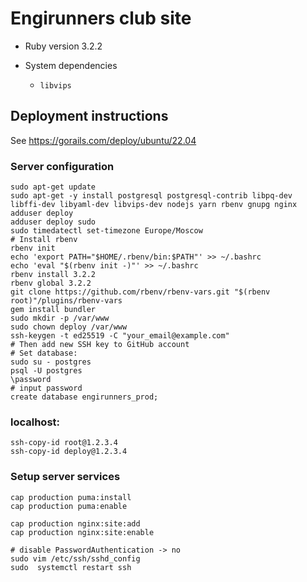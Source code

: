 # Engirunners club site

* Ruby version 3.2.2

* System dependencies

  - `libvips`

## Deployment instructions

See https://gorails.com/deploy/ubuntu/22.04

### Server configuration

```
sudo apt-get update
sudo apt-get -y install postgresql postgresql-contrib libpq-dev libffi-dev libyaml-dev libvips-dev nodejs yarn rbenv gnupg nginx
adduser deploy
adduser deploy sudo
sudo timedatectl set-timezone Europe/Moscow
# Install rbenv
rbenv init
echo 'export PATH="$HOME/.rbenv/bin:$PATH"' >> ~/.bashrc
echo 'eval "$(rbenv init -)"' >> ~/.bashrc
rbenv install 3.2.2
rbenv global 3.2.2
git clone https://github.com/rbenv/rbenv-vars.git "$(rbenv root)"/plugins/rbenv-vars
gem install bundler
sudo mkdir -p /var/www
sudo chown deploy /var/www
ssh-keygen -t ed25519 -C "your_email@example.com"
# Then add new SSH key to GitHub account
# Set database:
sudo su - postgres
psql -U postgres
\password
# input password
create database engirunners_prod;
```

### localhost:
```
ssh-copy-id root@1.2.3.4
ssh-copy-id deploy@1.2.3.4
```

### Setup server services
```
cap production puma:install
cap production puma:enable

cap production nginx:site:add
cap production nginx:site:enable

# disable PasswordAuthentication -> no
sudo vim /etc/ssh/sshd_config
sudo  systemctl restart ssh
```
